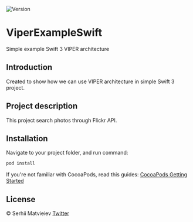 
![Version](https://img.shields.io/badge/Swift-3.0%2B-orange.svg?style=flat)

# ViperExampleSwift
Simple example Swift 3 VIPER architecture 

## Introduction

Created to show how we can use VIPER architecture in simple Swift 3 project.

## Project description

This project search photos through Flickr API.

## Installation

Navigate to your project folder, and run command:

```ruby
pod install
```

If you're not familiar with CocoaPods, read this guides: [CocoaPods Getting Started](https://guides.cocoapods.org/using/getting-started.html) 

## License

© Serhii Matvieiev [Twitter](https://twitter.com/_SergeyMatveev_/ )
